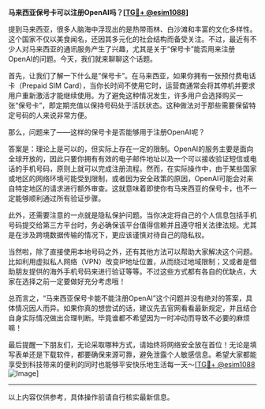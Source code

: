 **马来西亚保号卡可以注册OpenAI吗？[[TG💪+ @esim1088](https://t.me/s/esim1088)]**

提到马来西亚，很多人脑海中浮现出的是热带雨林、白沙滩和丰富的文化多样性。这个国家不仅以美食闻名，还因其多元化的社会结构而备受关注。不过，最近有不少人对马来西亚的通讯服务产生了兴趣，尤其是关于“保号卡”能否用来注册OpenAI的问题。今天，我们就来聊聊这个话题。

首先，让我们了解一下什么是“保号卡”。在马来西亚，如果你拥有一张预付费电话卡（Prepaid SIM Card），当你长时间不使用它时，运营商通常会将其停机并要求用户重新激活才能继续使用。为了避免这种情况发生，许多用户会选择购买一张“保号卡”，即定期充值以保持号码处于活跃状态。这种做法对于那些需要保留特定号码的人来说非常方便。

那么，问题来了——这样的保号卡是否能够用于注册OpenAI呢？

答案是：理论上是可以的，但实际上存在一定的限制。OpenAI的服务主要是面向全球开放的，因此只要你拥有有效的电子邮件地址以及一个可以接收验证短信或电话的手机号码，原则上就可以完成注册流程。然而，在实际操作中，由于某些国家或地区的网络环境可能受到限制，或者因为安全政策的原因，OpenAI可能会对来自特定地区的请求进行额外审查。这就意味着即使你有马来西亚的保号卡，也不一定能够顺利通过所有验证步骤。

此外，还需要注意的一点就是隐私保护问题。当你决定将自己的个人信息包括手机号码提交给第三方平台时，务必确保该平台值得信赖并且遵守相关法律法规。尤其是在涉及跨境数据传输的情况下，更应该谨慎对待自己的隐私权。

当然啦，除了直接使用本地号码之外，还有其他方法可以帮助大家解决这个问题。比如利用虚拟私人网络（VPN）改变IP地址位置，从而绕过地域限制；又或者是借助朋友提供的海外手机号码来进行验证等等。不过这些方式都有各自的优缺点，大家在选择之前一定要做好充分考虑哦！

总而言之，“马来西亚保号卡能不能注册OpenAI”这个问题并没有绝对的答案，具体情况因人而异。如果你真的想尝试的话，建议先去官网看看最新规定，并且结合自身实际情况做出合理判断。毕竟谁都不希望因为一时冲动而导致不必要的麻烦嘛！

最后提醒一下朋友们，无论采取哪种方式，请始终将网络安全放在首位！无论是填写表单还是下载软件，都要确保来源可靠，避免泄露个人敏感信息。希望大家都能享受到科技带来的便利的同时也能够平安快乐地生活每一天～[[TG💪+ @esim1088](https://t.me/s/esim1088) ![Image](https://i.postimg.cc/4NQfJmqS/Snipaste-2025-05-13-00-14-12.png)]

---

以上内容仅供参考，具体操作前请自行核实最新信息。